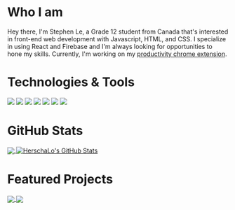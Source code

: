<!-- More info, tips and tricks for making GitHub Profile README can be found in my article at https://towardsdatascience.com/build-a-stunning-readme-for-your-github-profile-9b80434fe5d7 -->

# Who I am

Hey there, I'm Stephen Le, a Grade 12 student from Canada that's interested in front-end web development with Javascript, HTML, and CSS. I specialize in using React and Firebase and I'm always looking for opportunities to hone my skills. Currently, I'm working on my <a href="https://github.com/HerschaLo/Monitor">productivity chrome extension</a>. 

# Technologies & Tools
![](https://img.shields.io/badge/-ReactJS-202020?logo=react)
![](https://img.shields.io/badge/-Javascript-202020?logo=javascript)
![](https://img.shields.io/badge/-Firebase-202020?logo=firebase)
![](https://img.shields.io/badge/-NodeJS-202020?logo=node.js)
![](https://img.shields.io/badge/-HTML-202020?logo=html5)
![](https://img.shields.io/badge/-CSS-202020?logo=css3)
![](https://img.shields.io/badge/-MaterialUI-202020?logo=material-ui)
# GitHub Stats

<a href="https://github.com/HerschaLo/HerschaLo">
  <img align="center" src="https://github-readme-stats.vercel.app/api/top-langs/?username=HerschaLo&hide=java,tex&title_color=ffffff&text_color=c9cacc&icon_color=2bbc8a&bg_color=1d1f21&langs_count=3" />
</a>
<a href="https://github.com/HerschaLo/HerschaLo">
  <img align="center" src="https://github-readme-stats.vercel.app/api?username=HerschaLo&show_icons=true&line_height=27&count_private=true&title_color=ffffff&text_color=c9cacc&icon_color=2bbc8a&bg_color=1d1f21" alt="HerschaLo's GitHub Stats" />
</a>

# Featured Projects
<a href="https://github.com/HerschaLo/Monitor">
  <img align="center" src="https://github-readme-stats.vercel.app/api/pin/?username=HerschaLo&repo=monitor&title_color=ffffff&text_color=c9cacc&icon_color=2bbc8a&bg_color=1d1f21" />
</a>
<a href="https://github.com/HerschaLo/Shopify-frontend-challenge">
  <img align="center" src="https://github-readme-stats.vercel.app/api/pin/?username=HerschaLo&repo=shopify-frontend-challenge&title_color=ffffff&text_color=c9cacc&icon_color=2bbc8a&bg_color=1d1f21" />
</a>



 

